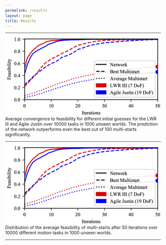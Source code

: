 ```yaml
---
permalink: /results
layout: page
title: Results
---
```


---
![results_iterations](../assets/imgs/results_iterations.png)
Average convergence to feasibility for different initial guesses for the LWR III and Agile Justin over 10000 tasks in 1000 unseen worlds. The prediction of the network outperforms even the best out of 100 multi-starts significantly.

---
![results_iterations](../assets/imgs/results_iterations.png)
Distribution of the average feasibility of multi-starts after 50 iterations over 10000 different motion tasks in 1000 unseen worlds.

---
